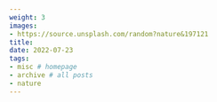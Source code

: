 ```yaml
---
weight: 3
images:
- https://source.unsplash.com/random?nature&197121
title: 
date: 2022-07-23
tags:
- misc # homepage
- archive # all posts
- nature
---
```


